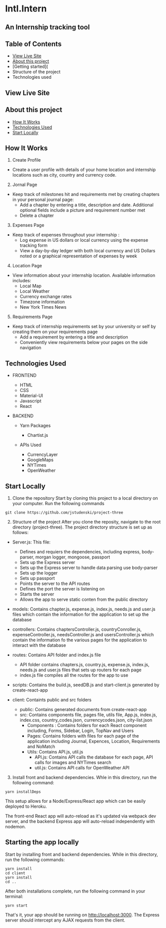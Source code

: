 # Intl.Intern
## An Internship tracking tool

## Table of Contents
* [View Live Site](#view-live-site)
* [About this project](#about-this-project)
* [Getting started](
* Structure of the project
* Technologies used

## <a name="view-live-site"></a> View Live Site

## <a name="about-this-project"></a> About this project
* [How It Works](#how-it-works)
* [Technologies Used](#technologies-used)
* [Start Locally](#start-locally)

## <a name="how-it-works"></a> How It Works
1. Create Profile
* Create a user profile with details of your home location and internship locations such as city, country and currency code. 

2. Jornal Page
* Keep track of milestones hit and requirements met by creating chapters in your personal journal page:
    * Add a chapter by entering a title, description and date. Additional optional fields include a picture and requirement number met
    * Delete a chapter
    
3. Expenses Page
* Keep track of expenses throughout your internship :
    * Log expense in US dollars or local currency using the expense tracking form
    * View a day-by-day ledger with both local currency and US Dollars noted or a graphical representation of expenses by week
    
4. Location Page
* View information about your internship location. Available information includes:
    * Local Map
    * Local Weather
    * Currency exchange rates
    * Timezone information
    * New York Times News 
    
5. Requirements Page
* Keep track of internship requirements set by your university or self by creating them on your requirements page
    * Add a requirement by entering a title and description
    * Conveniently view requirements below your pages on the side navigation

## <a name="technologies-used"></a> Technologies Used
* FRONTEND
    * HTML
    * CSS
    * Material-UI
    * Javascript
    * React

* BACKEND
    * Yarn Packages 
        * Chartist.js
        
    *  APIs Used
        * CurrencyLayer
        * GoogleMaps
        * NYTimes
        * OpenWeather

## <a name="start-locally"></a> Start Locally
1. Clone the repository
Start by cloning this project to a local directory on your computer. Run the following commands
```
git clone https://github.com/jstudenski/project-three
```
2. Structure of the project
After you clone the reposity, navigate to the root directory (project-three). The project directory structure is set up as follows: 

* Server.js: This file:
    * Defines and requiers the dependencies, including express, body-parser, morgan logger, mongoose, passport
    * Sets up the Express server
    * Sets up the Express server to handle data parsing use body-parser
    * Sets up the logger
    * Sets up passport
    * Points the server to the API routes
    * Defines the port the server is listening on
    * Starts the server
    * Allows the app to serve static conten from the public directory

* models: Contains chapter.js, expense.js, index.js, needs.js and user.js files which contain the information for the application to set up the database

* controllers: Contains chaptersController.js, countryConroller.js, expenseController.js, needsController.js and usersController.js which contain the information fo the various pages for the application to interact with the database

* routes: Contains API folder and index.js file
    * API folder contains chapters.js, country.js, expense.js, index.js, needs.js and user.js files that sets up routers for each page
    * index.js file compiles all the routes for the app to use
    
* scripts: Contains the build.js, seedDB.js and start-client.js generated by create-react-app

* client: Containts public and src folders
    * public: Contains generated documents from create-react-app
    * src: Contains components file, pages file, utils file, App.js, index.js, index.css, country_codes.json, currencycodes.json, city-list.json
        * Components : Contains folders for each React component including, Forms, Sidebar, Login, TopNav and Users
        * Pages: Contains folders with files for each page of the application including Journal, Expences, Location, Requirements and NoMatch
        * Utils: Contains API.js, util.js
            * API.js: Contains API calls the database for each page, API calls for images and NYTimes search
            * util.js: Contains API calls for OpenWeather API
    


3. Install front and backend dependencies. Whle in this directory, run the following command:
```
yarn installDeps
```






This setup allows for a Node/Express/React app which can be easily deployed to Heroku.

The front-end React app will auto-reload as it's updated via webpack dev server, and the backend Express app will auto-reload independently with nodemon.

## Starting the app locally
Start by installing front and backend dependencies. While in this directory, run the following commands:
```
yarn install
cd client
yarn install
cd ..
```

After both installations complete, run the following command in your terminal:

```
yarn start
```

That's it, your app should be running on <http://localhost:3000>. The Express server should intercept any AJAX requests from the client.


